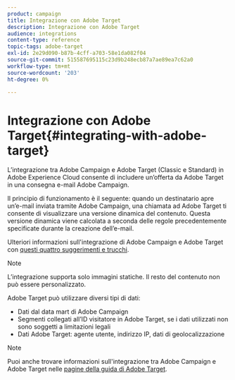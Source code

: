 ```yaml
---
product: campaign
title: Integrazione con Adobe Target
description: Integrazione con Adobe Target
audience: integrations
content-type: reference
topic-tags: adobe-target
exl-id: 2e29d090-b87b-4cff-a703-58e1da082f04
source-git-commit: 515587695115c23d9b248ecb87a7ae89ea7c62a0
workflow-type: tm+mt
source-wordcount: '203'
ht-degree: 0%

---
```


# Integrazione con Adobe Target{#integrating-with-adobe-target}

L’integrazione tra Adobe Campaign e Adobe Target (Classic e Standard) in Adobe Experience Cloud consente di includere un’offerta da Adobe Target in una consegna e-mail Adobe Campaign.

Il principio di funzionamento è il seguente: quando un destinatario apre un’e-mail inviata tramite Adobe Campaign, una chiamata ad Adobe Target ti consente di visualizzare una versione dinamica del contenuto. Questa versione dinamica viene calcolata a seconda delle regole precedentemente specificate durante la creazione dell’e-mail.

Ulteriori informazioni sull&#39;integrazione di Adobe Campaign e Adobe Target con [questi quattro suggerimenti e trucchi](https://www.adobe.com/content/dam/www/us/en/marketing/campaign/pdfs/Adobe_Campaign_for_Target_Tips_and_Tricks.pdf).
>[!NOTE]
>
>L’integrazione supporta solo immagini statiche. Il resto del contenuto non può essere personalizzato.

Adobe Target può utilizzare diversi tipi di dati:

* Dati dal data mart di Adobe Campaign
* Segmenti collegati all’ID visitatore in Adobe Target, se i dati utilizzati non sono soggetti a limitazioni legali
* Dati Adobe Target: agente utente, indirizzo IP, dati di geolocalizzazione

>[!NOTE]
>
>Puoi anche trovare informazioni sull&#39;integrazione tra Adobe Campaign e Adobe Target nelle [pagine della guida di Adobe Target](https://experienceleague.adobe.com/docs/target/using/integrate/campaign-and-target.html).
